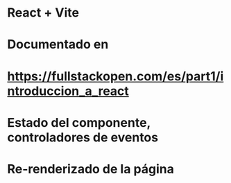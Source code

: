 # React + Vite
# Documentado en 
# https://fullstackopen.com/es/part1/introduccion_a_react

# Estado del componente, controladores de eventos


# Re-renderizado de la página


